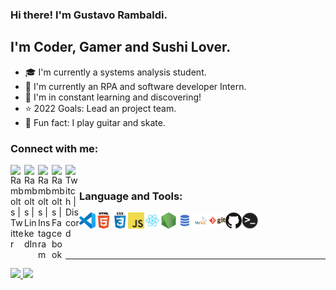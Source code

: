 
### Hi there! I'm Gustavo Rambaldi.

## I'm Coder, Gamer and Sushi Lover.

- :mortar_board: I'm currently a systems analysis student.
- :necktie: I'm currently an RPA and software developer Intern.
- :rocket: I'm in constant learning and discovering!
- :star: 2022 Goals: Lead an project team.
- :guitar: Fun fact: I play guitar and skate. 

### Connect with me:

[<img align="left" alt="Rambolts | Twitter" width="22px" src="https://cdn.jsdelivr.net/npm/simple-icons@v3/icons/twitter.svg" />][twitter]
[<img align="left" alt="Rambolts | LinkedIn" width="22px" src="https://cdn.jsdelivr.net/npm/simple-icons@v3/icons/linkedin.svg" />][linkedin]
[<img align="left" alt="Rambolts | Instagram" width="22px" src="https://cdn.jsdelivr.net/npm/simple-icons@v3/icons/instagram.svg" />][instagram]
[<img align="left" alt="Rambolts | Facebook" width="22px" src="https://cdn.jsdelivr.net/npm/simple-icons@v3/icons/facebook.svg" />][facebook]
[<img align="left" alt="Twitch | Discord" width="22px" src="https://cdn.jsdelivr.net/npm/simple-icons@v3/icons/twitch.svg" />][twitch]
<br />


### Language and Tools:
<div style="display: flex">
 <img align="left" alt="Visual Studio Code" width="26px" src="https://raw.githubusercontent.com/github/explore/80688e429a7d4ef2fca1e82350fe8e3517d3494d/topics/visual-studio-code/visual-studio-code.png" />
 <img align="left" alt="HTML5" width="26px" src="https://raw.githubusercontent.com/github/explore/80688e429a7d4ef2fca1e82350fe8e3517d3494d/topics/html/html.png" />
 <img align="left" alt="CSS3" width="26px" src="https://raw.githubusercontent.com/github/explore/80688e429a7d4ef2fca1e82350fe8e3517d3494d/topics/css/css.png" />
 <img align="left" alt="JavaScript" width="26px" src="https://raw.githubusercontent.com/github/explore/80688e429a7d4ef2fca1e82350fe8e3517d3494d/topics/javascript/javascript.png" />
 <img align="left" alt="React" width="26px" src="https://raw.githubusercontent.com/github/explore/80688e429a7d4ef2fca1e82350fe8e3517d3494d/topics/react/react.png" />
 <img align="left" alt="Node.js" width="26px" src="https://raw.githubusercontent.com/github/explore/80688e429a7d4ef2fca1e82350fe8e3517d3494d/topics/nodejs/nodejs.png" />
 <img align="left" alt="SQL" width="26px" src="https://raw.githubusercontent.com/github/explore/80688e429a7d4ef2fca1e82350fe8e3517d3494d/topics/sql/sql.png" />
 <img align="left" alt="MySQL" width="26px" src="https://raw.githubusercontent.com/github/explore/80688e429a7d4ef2fca1e82350fe8e3517d3494d/topics/mysql/mysql.png" />
 <img align="left" alt="Git" width="26px" src="https://raw.githubusercontent.com/github/explore/80688e429a7d4ef2fca1e82350fe8e3517d3494d/topics/git/git.png" />
 <img align="left" alt="GitHub" width="26px" src="https://raw.githubusercontent.com/github/explore/78df643247d429f6cc873026c0622819ad797942/topics/github/github.png" />
 <img align="left" alt="Terminal" width="26px" src="https://raw.githubusercontent.com/github/explore/80688e429a7d4ef2fca1e82350fe8e3517d3494d/topics/terminal/terminal.png" />
</div>
<br />
<br />

---
   
<div>
  <a href="https://github.com//Rambolts">
  <img height="180em" src="https://github-readme-stats.vercel.app/api?username=Rambolts&show_icons=true&theme=nord&include_all_commits=true&count_private=true"/>
  <img height="180em" src="https://github-readme-stats.vercel.app/api/top-langs/?username=Rambolts&layout=compact&langs_count=7&theme=nord"/>
</div>
<br />


[twitter]: https://twitter.com/GustavoRambaldi
[instagram]: https://www.instagram.com/gustavo_rambaldi
[linkedin]: https://linkedin.com/in/gustavo-rambaldi
[facebook]: https://www.facebook.com/gustavo.rambaldi10
[twitch]: https://www.twitch.tv/rambolts
